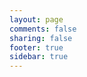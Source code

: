 ```yaml
---
layout: page
comments: false
sharing: false
footer: true
sidebar: true
---
```


<script type="text/javascript" class="rebelmouse-embed-script" src="https://www.rebelmouse.com/static/js-build/embed/embed.js?site=gaboesquivel&height=1500&flexible=0&scrollbar_theme=default"></script>
